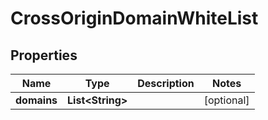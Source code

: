 
# CrossOriginDomainWhiteList

## Properties
Name | Type | Description | Notes
------------ | ------------- | ------------- | -------------
**domains** | **List&lt;String&gt;** |  |  [optional]



